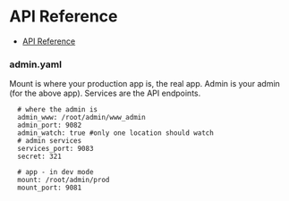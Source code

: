 # API Reference

- [API Reference](http://doc.Metabake.org/api)

### admin.yaml

Mount is where your production app is, the real app.
Admin is your admin (for the above app).
Services are the API endpoints.

      # where the admin is
      admin_www: /root/admin/www_admin
      admin_port: 9082
      admin_watch: true #only one location should watch
      # admin services
      services_port: 9083
      secret: 321

      # app - in dev mode
      mount: /root/admin/prod
      mount_port: 9081




